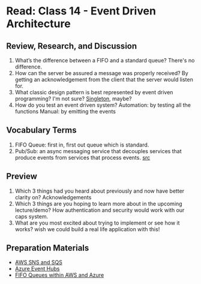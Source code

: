# Read: Class 14 - Event Driven Architecture

## Review, Research, and Discussion

1. What’s the difference between a FIFO and a standard queue?
There's no difference.
2. How can the server be assured a message was properly received?
By getting an acknowledgement from the client that the server would listen for.
3. What classic design pattern is best represented by event driven programming?
I'm not sure? [Singleton](https://refactoring.guru/design-patterns/singleton), maybe?
4. How do you test an event driven system?
Automation: by testing all the functions
Manual: by emitting the events

## Vocabulary Terms

1. FIFO Queue: first in, first out queue which is standard.
2. Pub/Sub: an async messaging service that decouples services that produce events from services that process events. [src](https://cloud.google.com/pubsub/docs/overview)

## Preview

1. Which 3 things had you heard about previously and now have better clarity on?
Acknowledgements
2. Which 3 things are you hoping to learn more about in the upcoming lecture/demo?
How authentication and security would work with our caps system.
3. What are you most excited about trying to implement or see how it works?
wish we could build a real life application with this!

## Preparation Materials

* [AWS SNS and SQS](https://www.youtube.com/watch?v=mXk0MNjlO7A)
* [Azure Event Hubs](https://www.youtube.com/watch?v=DDDjFQSQyF4)
* [FIFO Queues within AWS and Azure](https://medium.com/@vunvulear/fifo-and-queues-inside-aws-and-azure-d21145473d5a)
